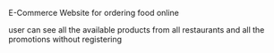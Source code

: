E-Commerce Website for ordering food online

user can see all the available products from all restaurants and all the promotions without registering
